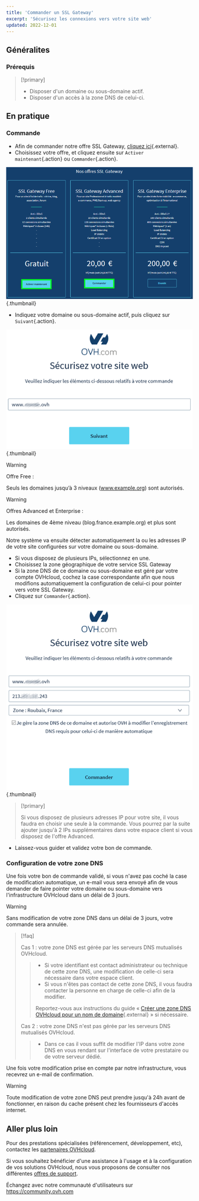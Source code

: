 ```yaml
---
title: 'Commander un SSL Gateway'
excerpt: 'Sécurisez les connexions vers votre site web'
updated: 2022-12-01
---
```


## Généralites

### Prérequis

> [!primary]
>
> - Disposer d'un domaine ou sous-domaine actif.
> - Disposer d'un accès à la zone DNS de celui-ci.
> 

## En pratique

### Commande
- Afin de commander notre offre SSL Gateway, [cliquez ici](https://www.ovhcloud.com/fr/web-hosting/options/ssl/){.external}.
- Choisissez votre offre, et cliquez ensuite sur `Activer maintenant`{.action} ou `Commander`{.action}.

![page commerciale](images/1.PNG){.thumbnail}

- Indiquez votre domaine ou sous-domaine actif, puis cliquez sur `Suivant`{.action}.

![commande free](images/2.PNG){.thumbnail}

> [!warning]
>
> Offre Free :
>
> Seuls les domaines jusqu’à 3 niveaux (www.example.org) sont autorisés.
>

> [!warning]
>
> Offres Advanced et Enterprise :
> 
> Les domaines de 4ème niveau (blog.france.example.org) et plus sont autorisés.
> 

Notre système va ensuite détecter automatiquement la ou les adresses IP de votre site configurées sur votre domaine ou sous-domaine.

- Si vous disposez de plusieurs IPs, sélectionnez en une.
- Choisissez la zone géographique de votre service SSL Gateway
- Si la zone DNS de ce domaine ou sous-domaine est géré par votre compte OVHcloud, cochez la case correspondante afin que nous modifions automatiquement la configuration de celui-ci pour pointer vers votre SSL Gateway.
- Cliquez sur `Commander`{.action}.

![commande free](images/3.PNG){.thumbnail}

> [!primary]
>
> Si vous disposez de plusieurs adresses IP pour votre site, il vous faudra en choisir une seule à la commande.
> Vous pourrez par la suite ajouter jusqu'à 2 IPs supplémentaires dans votre espace client si vous disposez de l'offre Advanced.
> 

- Laissez-vous guider et validez votre bon de commande.

### Configuration de votre zone DNS
Une fois votre bon de commande validé, si vous n'avez pas coché la case de modification automatique, un e-mail vous sera envoyé afin de vous demander de faire pointer votre domaine ou sous-domaine vers l'infrastructure OVHcloud dans un délai de 3 jours.

> [!warning]
>
> Sans modification de votre zone DNS dans un délai de 3 jours, votre commande sera annulée.
> 

> [!faq]
>
> Cas 1 : votre zone DNS est gérée par les serveurs DNS mutualisés OVHcloud.
>> 
>> - Si votre identifiant est contact administrateur ou technique de cette zone DNS, une modification de celle-ci sera nécessaire dans votre espace client.
>> - Si vous n'êtes pas contact de cette zone DNS, il vous faudra contacter la personne en charge de celle-ci afin de la modifier.
>> 
>> Reportez-vous aux instructions du guide « [Créer une zone DNS OVHcloud pour un nom de domaine](/pages/web_cloud/domains/dns_zone_create){.external} » si nécessaire.
>> 
>
> Cas 2 : votre zone DNS n'est pas gérée par les serveurs DNS mutualisés OVHcloud.
>> 
>> - Dans ce cas il vous suffit de modifier l'IP dans votre zone DNS en vous rendant sur l'interface de votre prestataire ou de votre serveur dédié.
>>
>

Une fois votre modification prise en compte par notre infrastructure, vous recevrez un e-mail de confirmation.

> [!warning]
>
> Toute modification de votre zone DNS peut prendre jusqu'à 24h avant de fonctionner, en raison du cache présent chez les fournisseurs d'accès internet.
> 

## Aller plus loin

Pour des prestations spécialisées (référencement, développement, etc), contactez les [partenaires OVHcloud](https://partner.ovhcloud.com/fr/).

Si vous souhaitez bénéficier d'une assistance à l'usage et à la configuration de vos solutions OVHcloud, nous vous proposons de consulter nos différentes [offres de support](https://www.ovhcloud.com/fr/support-levels/).

Échangez avec notre communauté d'utilisateurs sur <https://community.ovh.com>
